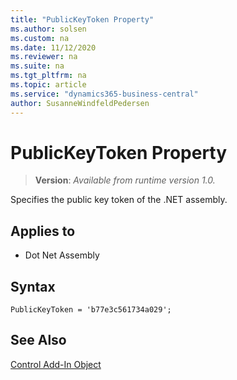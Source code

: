 ```yaml
---
title: "PublicKeyToken Property"
ms.author: solsen
ms.custom: na
ms.date: 11/12/2020
ms.reviewer: na
ms.suite: na
ms.tgt_pltfrm: na
ms.topic: article
ms.service: "dynamics365-business-central"
author: SusanneWindfeldPedersen
---
```

[//]: # (START>DO_NOT_EDIT)
[//]: # (IMPORTANT:Do not edit any of the content between here and the END>DO_NOT_EDIT.)
[//]: # (Any modifications should be made in the .xml files in the ModernDev repo.)
# PublicKeyToken Property
> **Version**: _Available from runtime version 1.0._

Specifies the public key token of the .NET assembly.

## Applies to
-   Dot Net Assembly

[//]: # (IMPORTANT: END>DO_NOT_EDIT)

## Syntax

```AL
PublicKeyToken = 'b77e3c561734a029';
```

## See Also

[Control Add-In Object](../devenv-control-addin-object.md)   
 